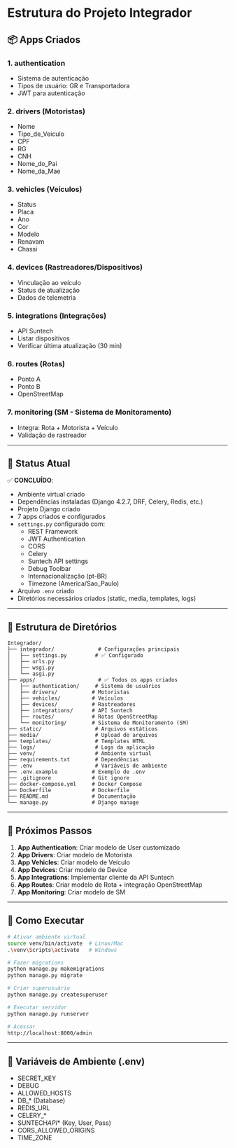 # Estrutura do Projeto Integrador

## 📦 Apps Criados

### 1. **authentication**

- Sistema de autenticação
- Tipos de usuário: GR e Transportadora
- JWT para autenticação

### 2. **drivers** (Motoristas)

- Nome
- Tipo_de_Veiculo
- CPF
- RG
- CNH
- Nome_do_Pai
- Nome_da_Mae

### 3. **vehicles** (Veículos)

- Status
- Placa
- Ano
- Cor
- Modelo
- Renavam
- Chassi

### 4. **devices** (Rastreadores/Dispositivos)

- Vinculação ao veículo
- Status de atualização
- Dados de telemetria

### 5. **integrations** (Integrações)

- API Suntech
- Listar dispositivos
- Verificar última atualização (30 min)

### 6. **routes** (Rotas)

- Ponto A
- Ponto B
- OpenStreetMap

### 7. **monitoring** (SM - Sistema de Monitoramento)

- Integra: Rota + Motorista + Veículo
- Validação de rastreador

---

## 🎯 Status Atual

✅ **CONCLUÍDO**:

- Ambiente virtual criado
- Dependências instaladas (Django 4.2.7, DRF, Celery, Redis, etc.)
- Projeto Django criado
- 7 apps criados e configurados
- `settings.py` configurado com:
  - REST Framework
  - JWT Authentication
  - CORS
  - Celery
  - Suntech API settings
  - Debug Toolbar
  - Internacionalização (pt-BR)
  - Timezone (America/Sao_Paulo)
- Arquivo `.env` criado
- Diretórios necessários criados (static, media, templates, logs)

---

## 📁 Estrutura de Diretórios

```
Integrador/
├── integrador/              # Configurações principais
│   ├── settings.py         # ✅ Configurado
│   ├── urls.py
│   ├── wsgi.py
│   └── asgi.py
├── apps/                    # ✅ Todos os apps criados
│   ├── authentication/     # Sistema de usuários
│   ├── drivers/           # Motoristas
│   ├── vehicles/          # Veículos
│   ├── devices/           # Rastreadores
│   ├── integrations/      # API Suntech
│   ├── routes/            # Rotas OpenStreetMap
│   └── monitoring/        # Sistema de Monitoramento (SM)
├── static/                 # Arquivos estáticos
├── media/                  # Upload de arquivos
├── templates/              # Templates HTML
├── logs/                   # Logs da aplicação
├── venv/                   # Ambiente virtual
├── requirements.txt        # Dependências
├── .env                    # Variáveis de ambiente
├── .env.example           # Exemplo de .env
├── .gitignore             # Git ignore
├── docker-compose.yml     # Docker Compose
├── Dockerfile             # Dockerfile
├── README.md              # Documentação
└── manage.py              # Django manage
```

---

## 🔄 Próximos Passos

1. **App Authentication**: Criar modelo de User customizado
2. **App Drivers**: Criar modelo de Motorista
3. **App Vehicles**: Criar modelo de Veículo
4. **App Devices**: Criar modelo de Device
5. **App Integrations**: Implementar cliente da API Suntech
6. **App Routes**: Criar modelo de Rota + integração OpenStreetMap
7. **App Monitoring**: Criar modelo de SM

---

## 🚀 Como Executar

```bash
# Ativar ambiente virtual
source venv/bin/activate  # Linux/Mac
.\venv\Scripts\activate   # Windows

# Fazer migrations
python manage.py makemigrations
python manage.py migrate

# Criar superusuário
python manage.py createsuperuser

# Executar servidor
python manage.py runserver

# Acessar
http://localhost:8000/admin
```

---

## 📝 Variáveis de Ambiente (.env)

- SECRET_KEY
- DEBUG
- ALLOWED_HOSTS
- DB\_\* (Database)
- REDIS_URL
- CELERY\_\*
- SUNTECH*API*\* (Key, User, Pass)
- CORS_ALLOWED_ORIGINS
- TIME_ZONE
